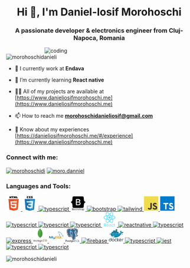 <h1 align="center">Hi 👋, I'm Daniel-Iosif Morohoschi</h1>
<h3 align="center">A passionate developer & electronics engineer from Cluj-Napoca, Romania</h3>

<img align="right" alt="coding" width="400" src="https://camo.githubusercontent.com/cae12fddd9d6982901d82580bdf321d81fb299141098ca1c2d4891870827bf17/68747470733a2f2f6d69726f2e6d656469756d2e636f6d2f6d61782f313336302f302a37513379765349765f7430696f4a2d5a2e676966" />

<p align="left"> <img src="https://komarev.com/ghpvc/?username=morohoschidanieli&label=Profile%20views&color=0e75b6&style=flat" alt="morohoschidanieli" /> </p>

- 🔭 I currently work at **Endava**

- 🌱 I’m currently learning **React native**

- 👨‍💻 All of my projects are available at [https://www.danieliosifmorohoschi.me](https://www.danieliosifmorohoschi.me)

- 📫 How to reach me **morohoschidanieliosif@gmail.com**

- 📄 Know about my experiences [https://danieliosifmorohoschi.me/#/experience](https://www.danieliosifmorohoschi.me)

<h3 align="left">Connect with me:</h3>
<p align="left">
<a href="https://linkedin.com/in/morohoschidi" target="blank"><img align="center" src="https://raw.githubusercontent.com/rahuldkjain/github-profile-readme-generator/master/src/images/icons/Social/linked-in-alt.svg" alt="morohoschidi" height="30" width="40" /></a>
<a href="https://fb.com/moro.danniel" target="blank"><img align="center" src="https://raw.githubusercontent.com/rahuldkjain/github-profile-readme-generator/master/src/images/icons/Social/facebook.svg" alt="moro.danniel" height="30" width="40" /></a>
</p>

<h3 align="left">Languages and Tools:</h3>
<p align="left">
      <a href="https://www.w3.org/html/" target="_blank" rel="noreferrer">
        <img
          src="https://raw.githubusercontent.com/devicons/devicon/master/icons/html5/html5-original-wordmark.svg"
          alt="html5"
          width="40"
          height="40"
        />
      </a>
      <a href="https://www.w3schools.com/css/" target="_blank" rel="noreferrer">
        <img
          src="https://raw.githubusercontent.com/devicons/devicon/master/icons/css3/css3-original-wordmark.svg"
          alt="css3"
          width="40"
          height="40"
        />
      </a>
      <a href="https://sass-lang.com/" target="_blank" rel="noreferrer">
        <img
          src="https://www.stickersdevs.com.br/wp-content/uploads/2015/03/sass-stickers-adesivo.png"
          alt="typescript"
          width="40"
          height="40"
        />
      </a>
      <a href="https://getbootstrap.com" target="_blank" rel="noreferrer">
        <img
          src="https://raw.githubusercontent.com/devicons/devicon/master/icons/bootstrap/bootstrap-plain-wordmark.svg"
          alt="bootstrap"
          width="40"
          height="40"
        />
      </a>
      <a
        href="https://mui.com/https://mui.com/"
        target="_blank"
        rel="noreferrer"
      >
        <img
          src="https://mui.com/static/logo.png"
          alt="bootstrap"
          width="40"
          height="40"
        />
      </a>
      <a href="https://tailwindcss.com/" target="_blank" rel="noreferrer">
        <img
          src="https://www.vectorlogo.zone/logos/tailwindcss/tailwindcss-icon.svg"
          alt="tailwind"
          width="40"
          height="40"
        />
      </a>
      <a
        href="https://developer.mozilla.org/en-US/docs/Web/JavaScript"
        target="_blank"
        rel="noreferrer"
      >
        <img
          src="https://raw.githubusercontent.com/devicons/devicon/master/icons/javascript/javascript-original.svg"
          alt="javascript"
          width="40"
          height="40"
        />
      </a>
      <a
        href="https://www.typescriptlang.org/"
        target="_blank"
        rel="noreferrer"
      >
        <img
          src="https://raw.githubusercontent.com/devicons/devicon/master/icons/typescript/typescript-original.svg"
          alt="typescript"
          width="40"
          height="40"
        />
      </a>
      <a href="https://jquery.com/" target="_blank" rel="noreferrer">
        <img
          src="https://cdn.iconscout.com/icon/free/png-256/free-jquery-8-1175153.png"
          alt="typescript"
          width="40"
          height="40"
        />
      </a>
      <a href="https://www.thymeleaf.org/" target="_blank" rel="noreferrer">
        <img
          src="https://www.thymeleaf.org/images/thymeleaf.png"
          alt="typescript"
          width="40"
          height="40"
        />
      </a>
      <a a href="" target="_blank" rel="noreferrer">
        <img
          src="https://w7.pngwing.com/pngs/387/434/png-transparent-javaserver-pages-computer-icons-java-plum-text-logo-monochrome.png"
          alt="typescript"
          width="40"
          height="40"
        />
      </a>
      <a href="https://reactjs.org/" target="_blank" rel="noreferrer">
        <img
          src="https://raw.githubusercontent.com/devicons/devicon/master/icons/react/react-original-wordmark.svg"
          alt="react"
          width="40"
          height="40"
        />
      </a>
      <a href="https://reactnative.dev/" target="_blank" rel="noreferrer">
        <img
          src="https://reactnative.dev/img/header_logo.svg"
          alt="reactnative"
          width="40"
          height="40"
        />
      </a>
      <a href="https://nodejs.org/en" target="_blank" rel="noreferrer">
        <img
          src="https://www.itnetwork.sk/images/10733/nodejs/nodejs_logo.png"
          alt="typescript"
          width="40"
          height="40"
        />
      </a>
      <a href="https://expressjs.com" target="_blank" rel="noreferrer">
        <img
          src="https://aglowiditsolutions.com/wp-content/uploads/2018/12/ExpressJS.png"
          alt="express"
          width="40"
          height="40"
        />
      </a>
      <a href="https://www.mongodb.com/" target="_blank" rel="noreferrer">
        <img
          src="https://raw.githubusercontent.com/devicons/devicon/master/icons/mongodb/mongodb-original-wordmark.svg"
          alt="mongodb"
          width="40"
          height="40"
        />
      </a>
      <a href="https://www.mysql.com/" target="_blank" rel="noreferrer">
        <img
          src="https://raw.githubusercontent.com/devicons/devicon/master/icons/mysql/mysql-original-wordmark.svg"
          alt="mysql"
          width="40"
          height="40"
        />
      </a>
      <a href="https://www.postgresql.org" target="_blank" rel="noreferrer">
        <img
          src="https://raw.githubusercontent.com/devicons/devicon/master/icons/postgresql/postgresql-original-wordmark.svg"
          alt="postgresql"
          width="40"
          height="40"
        />
      </a>
      <a href="https://firebase.google.com/" target="_blank" rel="noreferrer">
        <img
          src="https://www.vectorlogo.zone/logos/firebase/firebase-icon.svg"
          alt="firebase"
          width="40"
          height="40"
        />
      </a>
      <a href="https://www.docker.com/" target="_blank" rel="noreferrer">
        <img
          src="https://raw.githubusercontent.com/devicons/devicon/master/icons/docker/docker-original-wordmark.svg"
          alt="docker"
          width="40"
          height="40"
        />
      </a>
      <a href="https://jwt.io/" target="_blank" rel="noreferrer">
        <img
          src="https://media.licdn.com/dms/image/D4D12AQHW9aRSWIOMxQ/article-cover_image-shrink_600_2000/0/1657421703592?e=2147483647&v=beta&t=nKygyfSDFwgPdEoC-nEkogMS0527SBa8z8D_FqUr-us"
          alt="typescript"
          width="40"
          height="40"
        />
      </a>
      <a href="https://jestjs.io" target="_blank" rel="noreferrer">
        <img
          src="https://www.vectorlogo.zone/logos/jestjsio/jestjsio-icon.svg"
          alt="jest"
          width="40"
          height="40"
        />
      </a>
      <a href="https://www.npmjs.com/" target="_blank" rel="noreferrer">
        <img
          src="https://authy.com/wp-content/uploads/npm-logo.png"
          alt="typescript"
          width="40"
          height="40"
        />
      </a>
      <a href="https://pnpm.io/" target="_blank" rel="noreferrer">
        <img
          src="https://seeklogo.com/images/P/pnpm-logo-21DC828CD8-seeklogo.com.png"
          alt="typescript"
          width="40"
          height="40"
        />
      </a>
    </p>
<p><img align="center" src="https://github-readme-stats.vercel.app/api/top-langs?username=morohoschidanieli&show_icons=true&locale=en&layout=compact" alt="morohoschidanieli" /></p>
